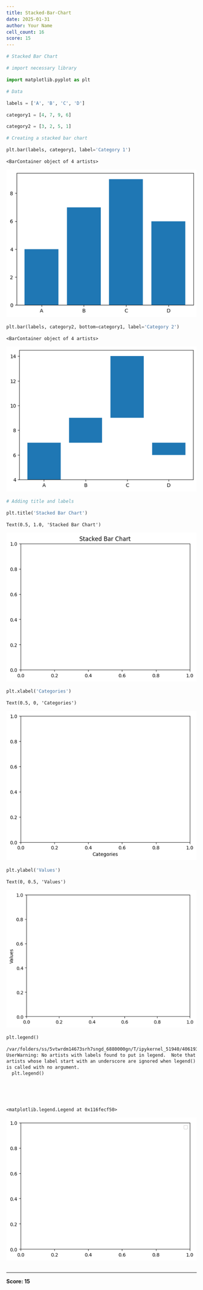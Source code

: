 ```yaml
---
title: Stacked-Bar-Chart
date: 2025-01-31
author: Your Name
cell_count: 16
score: 15
---
```


```python
# Stacked Bar Chart
```


```python
# import necessary library
```


```python
import matplotlib.pyplot as plt

```


```python
# Data
```


```python
labels = ['A', 'B', 'C', 'D']
```


```python
category1 = [4, 7, 9, 6]
```


```python
category2 = [3, 2, 5, 1]

```


```python
# Creating a stacked bar chart
```


```python
plt.bar(labels, category1, label='Category 1')
```




    <BarContainer object of 4 artists>




    
![png](stacked-bar-chart_files/stacked-bar-chart_8_1.png)
    



```python
plt.bar(labels, category2, bottom=category1, label='Category 2')
```




    <BarContainer object of 4 artists>




    
![png](stacked-bar-chart_files/stacked-bar-chart_9_1.png)
    



```python
# Adding title and labels
```


```python
plt.title('Stacked Bar Chart')
```




    Text(0.5, 1.0, 'Stacked Bar Chart')




    
![png](stacked-bar-chart_files/stacked-bar-chart_11_1.png)
    



```python
plt.xlabel('Categories')
```




    Text(0.5, 0, 'Categories')




    
![png](stacked-bar-chart_files/stacked-bar-chart_12_1.png)
    



```python
plt.ylabel('Values')
```




    Text(0, 0.5, 'Values')




    
![png](stacked-bar-chart_files/stacked-bar-chart_13_1.png)
    



```python
plt.legend()
```

    /var/folders/ss/5vtwrdm14673srh7sngd_6880000gn/T/ipykernel_51940/4061938096.py:1: UserWarning: No artists with labels found to put in legend.  Note that artists whose label start with an underscore are ignored when legend() is called with no argument.
      plt.legend()





    <matplotlib.legend.Legend at 0x116fecf50>




    
![png](stacked-bar-chart_files/stacked-bar-chart_14_2.png)
    



```python

```


---
**Score: 15**
